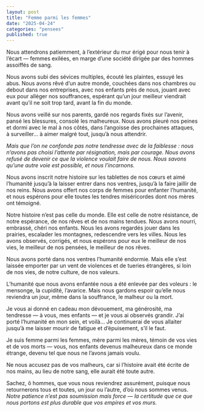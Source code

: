 ```yaml
---
layout: post
title: "Femme parmi les femmes"
date: "2025-04-24"
categories: "pensees"
published: true
---
```



Nous attendrons patiemment, à l’extérieur du mur érigé pour nous tenir à l’écart — femmes exilées, en marge d’une société dirigée par des hommes assoiffés de sang.

Nous avons subi des sévices multiples, écouté les plaintes, essuyé les abus. Nous avons rêvé d’un autre monde, couchées dans nos chambres ou debout dans nos entreprises, avec nos enfants près de nous, jouant avec eux pour alléger nos souffrances, espérant qu’un jour meilleur viendrait avant qu’il ne soit trop tard, avant la fin du monde.

Nous avons veillé sur nos parents, gardé nos regards fixés sur l’avenir, pansé les blessures, consolé les malheureux. Nous avons pleuré nos peines et dormi avec le mal à nos côtés, dans l’angoisse des prochaines attaques, à surveiller… à aimer malgré tout, jusqu’à nous attendrir.

*Mais que l’on ne confonde pas notre tendresse avec de la faiblesse : nous n’avons pas choisi l’attente par résignation, mais par courage. Nous avons refusé de devenir ce que la violence voulait faire de nous. Nous savons qu’une autre voie est possible, et nous l’incarnons.*

Nous avons inscrit notre histoire sur les tablettes de nos cœurs et aimé l’humanité jusqu’à la laisser entrer dans nos ventres, jusqu’à la faire jaillir de nos reins. Nous avons offert nos corps de femmes pour enfanter l’humanité, et nous espérons pour elle toutes les tendres miséricordes dont nos mères ont témoigné.

Notre histoire n’est pas celle du monde. Elle est celle de notre résistance, de notre espérance, de nos rêves et de nos mains tendues. Nous avons nourri, embrassé, chéri nos enfants. Nous les avons regardés jouer dans les prairies, escalader les montagnes, redescendre vers les villes. Nous les avons observés, corrigés, et nous espérons pour eux le meilleur de nos vies, le meilleur de nos pensées, le meilleur de nos rêves.

Nous avons porté dans nos ventres l’humanité endormie. Mais elle s’est laissée emporter par un vent de violences et de tueries étrangères, si loin de nos vies, de notre culture, de nos valeurs.

L’humanité que nous avons enfantée nous a été enlevée par des voleurs : le mensonge, la cupidité, l’avarice. Mais nous gardons espoir qu’elle nous reviendra un jour, même dans la souffrance, le malheur ou la mort.

Je vous ai donné en cadeau mon dévouement, ma générosité, ma tendresse — à vous, mes enfants — et je vous ai observés grandir. J’ai porté l’humanité en mon sein, et voilà… Je continuerai de vous allaiter jusqu’à me laisser mourir de fatigue et d’épuisement, s’il le faut.

Je suis femme parmi les femmes, mère parmi les mères, témoin de vos vies et de vos morts — vous, nos enfants devenus malheureux dans ce monde étrange, devenu tel que nous ne l’avons jamais voulu.

Ne nous accusez pas de vos malheurs, car si l’histoire avait été écrite de nos mains, au lieu de notre sang, elle aurait été toute autre.

Sachez, ô hommes, que vous nous reviendrez assurément, puisque nous retournerons tous et toutes, un jour ou l’autre, d’où nous sommes venus. *Notre patience n’est pas soumission mais force — la certitude que ce que nous portons est plus durable que vos empires et vos murs.*
